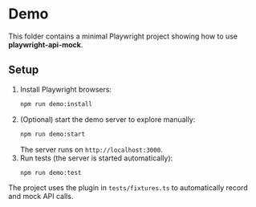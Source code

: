 # Demo

This folder contains a minimal Playwright project showing how to use **playwright-api-mock**.

## Setup

1. Install Playwright browsers:
   ```bash
   npm run demo:install
   ```
2. (Optional) start the demo server to explore manually:
   ```bash
   npm run demo:start
   ```
   The server runs on `http://localhost:3000`.
3. Run tests (the server is started automatically):
   ```bash
   npm run demo:test
   ```

The project uses the plugin in `tests/fixtures.ts` to automatically record and mock API calls.
